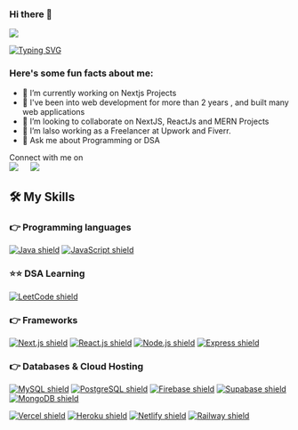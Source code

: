 ### Hi there 👋

<img src="https://profile-counter.glitch.me/KRISHNA9964//count.svg">

[![Typing SVG](https://readme-typing-svg.demolab.com?font=Architects+Daughter&size=48&pause=1000&color=F78C48&width=701&height=80&lines=Hey!++I+Am+Krishna;I+Am+A+Full+Stack+Developer;Also+A+Coding+Enthusiast;Thank+You+For+Visiting+My+Profile)](https://git.io/typing-svg)


<h3> Here's some fun facts about me: </h3>

- 🔭 I’m currently working on Nextjs Projects
- 🌱 I've been into web development for more than 2 years , and built many web applications
- 👯 I’m looking to collaborate on NextJS, ReactJs and MERN Projects
- 🤔 I’m lalso working as a Freelancer at Upwork and Fiverr.
- 💬 Ask me about Programming or DSA


<p>Connect with me on
<br>	
<a target="_blank" href="https://www.linkedin.com/in/krishna-kudari-5238041b6/"><img src="https://img.shields.io/badge/-LinkedIn-0077B5?style=for-the-badge&logo=Linkedin&logoColor=white"></img></a>
&emsp;
<a target="_blank" href="mailto:Kkrishna22572@gmail.com"
><img src="https://img.shields.io/badge/-Gmail-D14836?style=for-the-badge&logo=Gmail&logoColor=white"></img></a>
&emsp;

## 🛠️ My Skills

### 👉 Programming languages
[![Java shield][java-shield]][java-url]
[![JavaScript shield][javascript-shield]][javascript-url]

### ⭐⭐ DSA Learning
[![LeetCode shield][leetcode-shield]][leetcode-url]

[leetcode-shield]: https://img.shields.io/badge/LeetCode-v1.0-pink?style=for-the-badge&logo=leetcode&logoColor=white&color=FFA116&labelColor=000000
[leetcode-url]: https://leetcode.com/


### 👉 Frameworks
[![Next.js shield][nextjs-shield]][nextjs-url]
[![React.js shield][reactjs-shield]][reactjs-url]
[![Node.js shield][nodejs-shield]][nodejs-url]
[![Express shield][express-shield]][express-url]

[nodejs-shield]: https://img.shields.io/badge/Node.js-v14.18.0-pink?style=for-the-badge&logo=node.js&logoColor=white&color=339933&labelColor=000000
[nodejs-url]: https://nodejs.org/
[express-shield]: https://img.shields.io/badge/Express-v4.17.1-pink?style=for-the-badge&logo=express&logoColor=white&color=000000&labelColor=000000
[express-url]: https://expressjs.com/

### 👉 Databases & Cloud Hosting
[![MySQL shield][mysql-shield]][mysql-url]
[![PostgreSQL shield][postgresql-shield]][postgresql-url]
[![Firebase shield][firebase-shield]][firebase-url]
[![Supabase shield][supabase-shield]][supabase-url]
[![MongoDB shield][mongodb-shield]][mongodb-url]

[mysql-shield]: https://img.shields.io/badge/MySQL-v8.0-pink?style=for-the-badge&logo=mysql&logoColor=white&color=4479A1&labelColor=000000
[mysql-url]: https://www.mysql.com/
[postgresql-shield]: https://img.shields.io/badge/PostgreSQL-v14.0-pink?style=for-the-badge&logo=postgresql&logoColor=white&color=336791&labelColor=000000
[postgresql-url]: https://www.postgresql.org/
[firebase-shield]: https://img.shields.io/badge/Firebase-v9.4.0-pink?style=for-the-badge&logo=firebase&logoColor=white&color=FFCA28&labelColor=000000
[firebase-url]: https://firebase.google.com/
[supabase-shield]: https://img.shields.io/badge/Supabase-v1.23.3-pink?style=for-the-badge&logo=supabase&logoColor=white&color=003CFF&labelColor=000000
[supabase-url]: https://supabase.io/
[mongodb-shield]: https://img.shields.io/badge/MongoDB-v5.0-pink?style=for-the-badge&logo=mongodb&logoColor=white&color=47A248&labelColor=000000
[mongodb-url]: https://www.mongodb.com/

[![Vercel shield][vercel-shield]][vercel-url]
[![Heroku shield][heroku-shield]][heroku-url]
[![Netlify shield][netlify-shield]][netlify-url]
[![Railway shield][railway-shield]][railway-url]

[vercel-shield]: https://img.shields.io/badge/Vercel-v21.1.0-pink?style=for-the-badge&logo=vercel&logoColor=white&color=000000&labelColor=000000
[vercel-url]: https://vercel.com/
[heroku-shield]: https://img.shields.io/badge/Heroku-v20.1.6-pink?style=for-the-badge&logo=heroku&logoColor=white&color=430098&labelColor=000000
[heroku-url]: https://www.heroku.com/
[netlify-shield]: https://img.shields.io/badge/Netlify-v8.0.0-pink?style=for-the-badge&logo=netlify&logoColor=white&color=00C7B7&labelColor=000000
[netlify-url]: https://www.netlify.com/
[railway-shield]: https://img.shields.io/badge/Railway-v1.1.0-pink?style=for-the-badge&logo=railway&logoColor=white&color=000000&labelColor=000000
[railway-url]: https://railway.app/


<br/>

<!-- MArkdown Links  -->
[c++-shield]: https://img.shields.io/badge/C++-v17-pink?style=for-the-badge&logo=c%2B%2B&logoColor=white&color=00599C&labelColor=000000
[c++-url]: https://www.cplusplus.com/
[javascript-shield]: https://img.shields.io/badge/JavaScript-ES6-pink?style=for-the-badge&logo=javascript&logoColor=white&color=F7DF1E&labelColor=000000
[javascript-url]: https://developer.mozilla.org/en-US/docs/Web/JavaScript
[java-shield]: https://img.shields.io/badge/Java-v17-pink?style=for-the-badge&logo=java&logoColor=white&color=007396&labelColor=000000
[java-url]: https://www.java.com/

[nextjs-shield]: https://img.shields.io/badge/Next.js-v12.0.7-pink?style=for-the-badge&logo=next.js&logoColor=white&color=000000&labelColor=000000
[nextjs-url]: https://nextjs.org/
[reactjs-shield]: https://img.shields.io/badge/React.js-v17.0.2-pink?style=for-the-badge&logo=react&logoColor=white&color=61DAFB&labelColor=000000
[reactjs-url]: https://reactjs.org/
